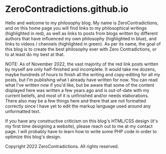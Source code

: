 # ZeroContradictions.github.io
<!-- **ZeroContradictions/ZeroContradictions.github.io** is a ✨ _special_ ✨ repository because its `README.md` (this file) appears on your GitHub profile. -->

Hello and welcome to my philosophy blog. My name is ZeroContradictions, and on this home page you will find links to my philosophical writings (highlighted in red), as well as links to posts from blogs written by different authors that have influenced my own philosophy (highlighted in blue), and links to videos / channels (highlighted in green). As per its name, the goal of this blog is to create the best philosophy ever with Zero Contradictions, or to at least do my best at that.

NOTE: As of November 2022, the vast majority of the red link posts written by myself are only half-finished and incomplete. It would take me dozens, maybe hundreds of hours to finish all the writing and copy-editing for all my posts, but I'm publishing what I already have written for now. You can read what I've written now if you'd like, but be aware that some of the content displayed here was written a few years ago and is out-of-date with my current beliefs, and most of it is unfinished and/or needs elaborations. There also may be a few things here and there that are not formatted correctly since I have yet to edit the markup language used around any unformatted text.

If you have any constructive criticism on this blog's HTML/CSS design (it's my first time designing a website), please reach out to me at my contact page. I will probably have to learn how to write some PHP code in order to optimize this blog's design. 

Copyright 2022 ZeroContradictions. All rights reserved.
